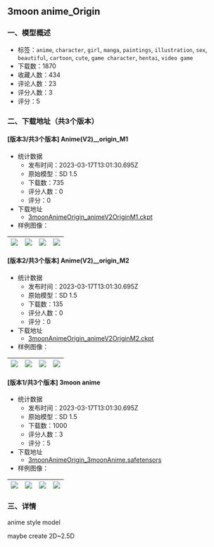 ## 3moon anime_Origin
### 一、模型概述

- 标签：`anime`, `character`, `girl`, `manga`, `paintings`, `illustration`, `sex`, `beautiful`, `cartoon`, `cute`, `game character`, `hentai`, `video game`
- 下载数：1870
- 收藏人数：434
- 评论人数：23
- 评分人数：3
- 评分：5

### 二、下载地址（共3个版本）

#### [版本3/共3个版本] Anime(V2)__origin_M1

- 统计数据
  - 发布时间：2023-03-17T13:01:30.695Z
  - 原始模型：SD 1.5
  - 下载数：735
  - 评分人数：0
  - 评分：0
- 下载地址
  - [3moonAnimeOrigin_animeV2OriginM1.ckpt](https://civitai.com/api/download/models/23185)
- 样例图像：

| <img src="https://image.civitai.com/xG1nkqKTMzGDvpLrqFT7WA/3542d726-f036-464a-b3f3-0035e1ace500/width=450/258204.jpeg" /> | <img src="https://image.civitai.com/xG1nkqKTMzGDvpLrqFT7WA/91cb50f3-9a8b-42c8-844c-407be66ad300/width=450/258203.jpeg" /> | <img src="https://image.civitai.com/xG1nkqKTMzGDvpLrqFT7WA/2bf376dd-ac26-4f49-f5eb-cde8b070b700/width=450/258202.jpeg" /> | <img src="https://image.civitai.com/xG1nkqKTMzGDvpLrqFT7WA/36e97b87-b07c-4778-2dd7-79e1facf6400/width=450/258201.jpeg" /> |
| ---- | ---- | ---- | ---- |

#### [版本2/共3个版本] Anime(V2)__origin_M2

- 统计数据
  - 发布时间：2023-03-17T13:01:30.695Z
  - 原始模型：SD 1.5
  - 下载数：135
  - 评分人数：0
  - 评分：0
- 下载地址
  - [3moonAnimeOrigin_animeV2OriginM2.ckpt](https://civitai.com/api/download/models/23177)
- 样例图像：

| <img src="https://image.civitai.com/xG1nkqKTMzGDvpLrqFT7WA/7032fcf0-f699-4468-1dfa-543f6a4e4b00/width=450/250980.jpeg" /> | <img src="https://image.civitai.com/xG1nkqKTMzGDvpLrqFT7WA/fec3a013-d21e-4e7f-8fce-f04a48e15400/width=450/250979.jpeg" /> | <img src="https://image.civitai.com/xG1nkqKTMzGDvpLrqFT7WA/aec1965f-2994-4216-d9f9-6b43cefd0300/width=450/250978.jpeg" /> | <img src="https://image.civitai.com/xG1nkqKTMzGDvpLrqFT7WA/0c74862f-dfa8-401f-729f-c0a95a631700/width=450/250977.jpeg" /> |
| ---- | ---- | ---- | ---- |

#### [版本1/共3个版本] 3moon anime

- 统计数据
  - 发布时间：2023-03-17T13:01:30.695Z
  - 原始模型：SD 1.5
  - 下载数：1000
  - 评分人数：3
  - 评分：5
- 下载地址
  - [3moonAnimeOrigin_3moonAnime.safetensors](https://civitai.com/api/download/models/18080)
- 样例图像：

| <img src="https://image.civitai.com/xG1nkqKTMzGDvpLrqFT7WA/48dea3ee-1724-4c43-1006-abb31db28e00/width=450/185632.jpeg" /> | <img src="https://image.civitai.com/xG1nkqKTMzGDvpLrqFT7WA/4dedaed8-89f8-44f7-1dcd-73bb30fae100/width=450/185643.jpeg" /> | <img src="https://image.civitai.com/xG1nkqKTMzGDvpLrqFT7WA/b1621770-980b-4b7a-d091-d46be8e9e300/width=450/185642.jpeg" /> | <img src="https://image.civitai.com/xG1nkqKTMzGDvpLrqFT7WA/3fb5f078-486a-4955-fcd6-68be4a24a000/width=450/185641.jpeg" /> |
| ---- | ---- | ---- | ---- |


### 三、详情
<p>anime style model</p><p>maybe create  2D~2.5D</p>